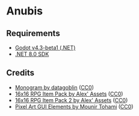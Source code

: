# Anubis

## Requirements
- [Godot v4.3-beta1 (.NET)](https://godotengine.org/download/archive/4.3-beta1)
- [.NET 8.0 SDK](https://dotnet.microsoft.com/download/dotnet/8.0)

## Credits
- [Monogram by datagoblin](https://datagoblin.itch.io/monogram) ([CC0](https://creativecommons.org/publicdomain/zero/1.0/))
- [16x16 RPG Item Pack by Alex' Assets](https://alexs-assets.itch.io/16x16-rpg-item-pack) ([CC0](https://creativecommons.org/publicdomain/zero/1.0/))
- [16x16 RPG Item Pack 2 by Alex' Assets](https://alexs-assets.itch.io/16x16-rpg-item-pack-2) ([CC0](https://creativecommons.org/publicdomain/zero/1.0/))
- [Pixel Art GUI Elements by Mounir Tohami](https://mounirtohami.itch.io/pixel-art-gui-elements) ([CC0](https://creativecommons.org/publicdomain/zero/1.0/))
